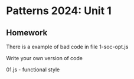 # Patterns 2024: Unit 1

## Homework

There is a example of bad code in file 1-soc-opt.js

Write your own version of code

01.js - functional style
